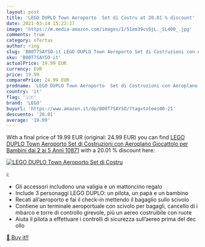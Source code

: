 ```yaml
---
layout: post
title: 'LEGO DUPLO Town Aeroporto  Set di Costru at 20.01 % discount'
date: 2021-03-14 15:23:17
image: 'https://m.media-amazon.com/images/I/51om39cvOjL._SL400_.jpg'
comments: true
category: ofertas
author: ring
slug: 'B00T7SAYSO-it LEGO DUPLO Town Aeroporto Set di Costruzioni con Aeroplano...'
sku: 'B00T7SAYSO-it'
actualPrice: 19.99 EUR
currency: EUR
price: 19.99
comparePrice: 24.99 EUR
prodname: 'LEGO DUPLO Town Aeroporto  Set di Costruzioni con Aeroplano Giocattolo per Bambini dai 2 ai 5 Anni  10871'
country: 'it'
flag: '🇮🇹'
brand: 'LEGO'
buyurl: 'https://www.amazon.it/dp/B00T7SAYSO/?tag=tolees00-21'
descuento: '20.01'
average: '19.99'
---
```


With a final price of 19.99 EUR (original: 24.99 EUR) you can find [LEGO DUPLO Town Aeroporto  Set di Costruzioni con Aeroplano Giocattolo per Bambini dai 2 ai 5 Anni  10871](https://www.amazon.it/dp/B00T7SAYSO/?tag=tolees00-21) with a  20.01 % discount here:

[![LEGO DUPLO Town Aeroporto  Set di Costru](https://m.media-amazon.com/images/I/51om39cvOjL._SL400_.jpg)](https://www.amazon.it/dp/B00T7SAYSO/?tag=tolees00-21)

ℹ️:

- Gli accessori includono una valigia e un mattoncino regalo
- Include 3 personaggi LEGO DUPLO: un pilota, un papà e un bambino
- Recati all’aeroporto e fai il check-in mettendo il bagaglio sullo scivolo
- Contiene un terminale aeroportuale con scivolo per bagagli, cancello di imbarco e torre di controllo girevole, più un aereo costruibile con ruote
- Aiuta il pilota a effettuare i controlli di sicurezza sull’aereo prima del decollo

[🛒 Buy it!!](https://www.amazon.it/dp/B00T7SAYSO/?tag=tolees00-21)
